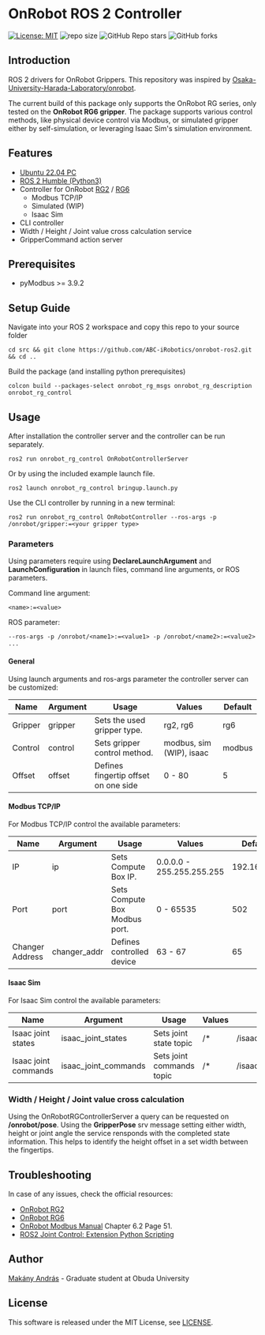# OnRobot ROS 2 Controller

[![License: MIT](https://img.shields.io/badge/License-MIT-yellow.svg)](https://opensource.org/licenses/MIT)
![repo size](https://img.shields.io/github/repo-size/ABC-iRobotics/onrobot-ros2)
![GitHub Repo stars](https://img.shields.io/github/stars/ABC-iRobotics/onrobot-ros2)
![GitHub forks](https://img.shields.io/github/forks/ABC-iRobotics/onrobot-ros2)



## Introduction
ROS 2 drivers for OnRobot Grippers.
This repository was inspired by [Osaka-University-Harada-Laboratory/onrobot](https://github.com/Osaka-University-Harada-Laboratory/onrobot).

The current build of this package only supports the OnRobot RG series, only tested on the **OnRobot RG6 gripper**. The package supports various control methods, like physical device control via Modbus, or simulated gripper either by self-simulation, or leveraging Isaac Sim's simulation environment.

## Features

- [Ubuntu 22.04 PC](https://ubuntu.com/certified/laptops?q=&limit=20&category=Laptop&vendor=Dell&vendor=HP&vendor=Lenovo&release=22.04+LTS)
- [ROS 2 Humble (Python3)](https://docs.ros.org/en/humble/Installation/Ubuntu-Install-Debs.html)
- Controller for OnRobot [RG2](https://onrobot.com/en/products/rg2-gripper) / [RG6](https://onrobot.com/en/products/rg6-gripper)
    - Modbus TCP/IP
    - Simulated (WIP)
    - Isaac Sim
- CLI controller
- Width / Height / Joint value cross calculation service
- GripperCommand action server

## Prerequisites

- pyModbus >= 3.9.2

## Setup Guide

Navigate into your ROS 2 workspace and copy this repo to your source folder
```
cd src && git clone https://github.com/ABC-iRobotics/onrobot-ros2.git && cd ..
```

Build the package (and installing python prerequisites)
```
colcon build --packages-select onrobot_rg_msgs onrobot_rg_description onrobot_rg_control
```

## Usage

After installation the controller server and the controller can be run separately.

```
ros2 run onrobot_rg_control OnRobotControllerServer
```

Or by using the included example launch file.

```
ros2 launch onrobot_rg_control bringup.launch.py
```

Use the CLI controller by running in a new terminal:

```
ros2 run onrobot_rg_control OnRobotController --ros-args -p /onrobot/gripper:=<your gripper type>
```

### Parameters

Using parameters require using __DeclareLaunchArgument__ and __LaunchConfiguration__ in launch files, command line arguments, or ROS parameters.

Command line argument:
```
<name>:=<value>
```

ROS parameter:
```
--ros-args -p /onrobot/<name1>:=<value1> -p /onrobot/<name2>:=<value2> ...
```

#### General

Using launch arguments and ros-args parameter the controller server can be customized:

| Name | Argument | Usage | Values | Default |
|------|----------|-------|--------|---------|
| Gripper | gripper | Sets the used gripper type. | rg2, rg6 | rg6 |
| Control | control | Sets gripper control method. | modbus, sim (WIP), isaac | modbus |
| Offset | offset | Defines fingertip offset on one side | 0 - 80 | 5 |

#### Modbus TCP/IP

For Modbus TCP/IP control the available parameters:

| Name | Argument | Usage | Values | Default |
|------|----------|-------|--------|---------|
| IP | ip | Sets Compute Box IP. | 0.0.0.0 - 255.255.255.255 | 192.168.1.1 |
| Port | port | Sets Compute Box Modbus port. | 0 - 65535 | 502 |
| Changer Address | changer_addr | Defines controlled device | 63 - 67 | 65 |

#### Isaac Sim

For Isaac Sim control the available parameters:

| Name | Argument | Usage | Values | Default |
|------|----------|-------|--------|---------|
| Isaac joint states | isaac_joint_states | Sets joint state topic | /* | /isaac_joint_states |
| Isaac joint commands | isaac_joint_commands | Sets joint commands topic | /* | /isaac_joint_commands |


### Width / Height / Joint value cross calculation

Using the OnRobotRGControllerServer a query can be requested on __/onrobot/pose__. Using the __GripperPose__ srv message setting either width, height or joint angle the service rensponds with the completed state information. This helps to identify the height offset in a set width between the fingertips.

## Troubleshooting

In case of any issues, check the official resources:
- [OnRobot RG2](https://onrobot.com/en/products/rg2-finger-gripper)
- [OnRobot RG6](https://onrobot.com/en/products/rg6-finger-gripper)
- [OnRobot Modbus Manual](./onrobot_rg_control/onrobot_rg_control/User_Manual.pdf) Chapter 6.2 Page 51.
- [ROS2 Joint Control: Extension Python Scripting](https://docs.isaacsim.omniverse.nvidia.com/latest/ros2_tutorials/tutorial_ros2_manipulation.html)

## Author

[Makány András](https://github.com/andras-makany)  - Graduate student at Obuda University

## License

This software is released under the MIT License, see [LICENSE](./LICENSE).